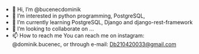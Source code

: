 - 👋 Hi, I’m @bucenecdominik
- 👀 I’m interested in python programming, PostgreSQL, 
- 🌱 I’m currently learning PostgreSQL, Django and django-rest-framework
- 💞️ I’m looking to collaborate on ...
- 📫 How to reach me You can reach me on instagram: @dominik.bucenec, or through e-mail: Db210420033@gmail.com

<!---
bucenecdominik/bucenecdominik is a ✨ special ✨ repository because its `README.md` (this file) appears on your GitHub profile.
You can click the Preview link to take a look at your changes.
--->
